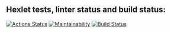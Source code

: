 ## Hexlet tests, linter status and build status:
[![Actions Status](https://github.com/IvanVyargizov/java-project-lvl1/workflows/hexlet-check/badge.svg)](https://github.com/IvanVyargizov/java-project-lvl1/actions)
[![Maintainability](https://api.codeclimate.com/v1/badges/fc5bbdf3231abce4d8a6/maintainability)](https://codeclimate.com/github/IvanVyargizov/java-project-lvl1/maintainability)
[![Build Status](https://app.travis-ci.com/IvanVyargizov/java-project-lvl1.svg?branch=main)](https://app.travis-ci.com/IvanVyargizov/java-project-lvl1)
